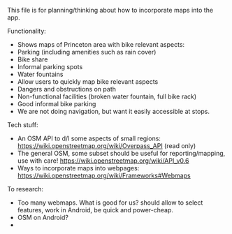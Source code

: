 This file is for planning/thinking about how to incorporate maps into the app.

Functionality:
- Shows maps of Princeton area with bike relevant aspects:
 - Parking (including amenities such as rain cover)
 - Bike share
 - Informal parking spots
 - Water fountains
- Allow users to quickly map bike relevant aspects
 - Dangers and obstructions on path
 - Non-functional facilities (broken water fountain, full bike rack)
 - Good informal bike parking
- We are not doing navigation, but want it easily accessible at stops. 


Tech stuff:
- An OSM API to d/l some aspects of small regions: https://wiki.openstreetmap.org/wiki/Overpass_API (read only)
- The general OSM, some subset should be useful for reporting/mapping, use with care! https://wiki.openstreetmap.org/wiki/API_v0.6
- Ways to incorporate maps into webpages: https://wiki.openstreetmap.org/wiki/Frameworks#Webmaps

To research:
- Too many webmaps. What is good for us? should allow to select features, work in Android, be quick and power-cheap.
- OSM on Android?
- 
